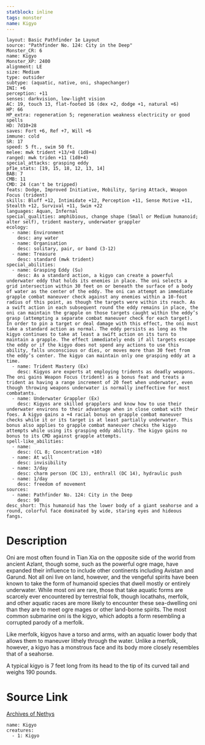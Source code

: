 ```yaml
---
statblock: inline
tags: monster
name: Kigyo
---
```

```statblock
layout: Basic Pathfinder 1e Layout
source: "Pathfinder No. 124: City in the Deep"
Monster_CR: 6
name: Kigyo
Monster_XP: 2400
alignment: LE
size: Medium
type: outsider
subtype: (aquatic, native, oni, shapechanger)
INI: +6
perception: +11
senses: darkvision, low-light vision
AC: 19, touch 13, flat-footed 16 (dex +2, dodge +1, natural +6)
HP: 66
HP_extra: regeneration 5; regeneration weakness electricity or good spells
HD: 7d10+28
saves: Fort +6, Ref +7, Will +6
immune: cold
SR: 17
speed: 5 ft., swim 50 ft.
melee: mwk trident +13/+8 (1d8+4)
ranged: mwk triden +11 (1d8+4)
special_attacks: grasping eddy
pf1e_stats: [19, 15, 18, 12, 13, 14]
BAB: 7
CMB: 11
CMD: 24 (can't be tripped)
feats: Dodge, Improved Initiative, Mobility, Spring Attack, Weapon Focus (trident)
skills: Bluff +12, Intimidate +12, Perception +11, Sense Motive +11, Stealth +12, Survival +11, Swim +22
languages: Aquan, Infernal
special_qualities: amphibious, change shape (Small or Medium humanoid; alter self), trident mastery, underwater grappler
ecology:
  - name: Environment
    desc: any water
  - name: Organisation
    desc: solitary, pair, or band (3-12)
  - name: Treasure
    desc: standard (mwk trident)
special_abilities:
  - name: Grasping Eddy (Su)
    desc: As a standard action, a kigyo can create a powerful underwater eddy that holds its enemies in place. The oni selects a grid intersection within 30 feet on or beneath the surface of a body of water as the center of the eddy. The oni can attempt an immediate grapple combat maneuver check against any enemies within a 10-foot radius of this point, as though the targets were within its reach. As a swift action in each subsequent round the eddy remains in place, the oni can maintain the grapple on those targets caught within the eddy’s grasp (attempting a separate combat maneuver check for each target). In order to pin a target or deal damage with this effect, the oni must take a standard action as normal. The eddy persists as long as the kigyo continues to take at least a swift action on its turn to maintain a grapple. The effect immediately ends if all targets escape the eddy or if the kigyo does not spend any actions to use this ability, falls unconscious or dies, or moves more than 30 feet from the eddy’s center. The kigyo can maintain only one grasping eddy at a time.
  - name: Trident Mastery (Ex)
    desc: Kigyos are experts at employing tridents as deadly weapons. The oni gains Weapon Focus (trident) as a bonus feat and treats a trident as having a range increment of 20 feet when underwater, even though throwing weapons underwater is normally ineffective for most combatants.
  - name: Underwater Grappler (Ex)
    desc: Kigyos are skilled grapplers and know how to use their underwater environs to their advantage when in close combat with their foes. A kigyo gains a +4 racial bonus on grapple combat maneuver checks while it or its target is at least partially underwater. This bonus also applies to grapple combat maneuver checks the kigyo attempts while using its grasping eddy ability. The kigyo gains no bonus to its CMD against grapple attempts.
spell-like_abilities:
  - name:
    desc: (CL 8; Concentration +10)
  - name: At will
    desc: invisibility
  - name: 3/day
    desc: charm person (DC 13), enthrall (DC 14), hydraulic push
  - name: 1/day
    desc: freedom of movement
sources:
  - name: Pathfinder No. 124: City in the Deep
    desc: 90
desc_short: This humanoid has the lower body of a giant seahorse and a round, colorful face dominated by wide, staring eyes and hideous fangs.
```
# Description
Oni are most often found in Tian Xia on the opposite side of the world from ancient Azlant, though some, such as the powerful ogre mage, have expanded their influence to include other continents including Avistan and Garund. Not all oni live on land, however, and the vengeful spirits have been known to take the form of humanoid species that dwell mostly or entirely underwater. While most oni are rare, those that take aquatic forms are scarcely ever encountered by terrestrial folk, though locathahs, merfolk, and other aquatic races are more likely to encounter these sea-dwelling oni than they are to meet ogre mages or other land-borne spirits. The most common submarine oni is the kigyo, which adopts a form resembling a corrupted parody of a merfolk.

 Like merfolk, kigyos have a torso and arms, with an aquatic lower body that allows them to maneuver lithely through the water. Unlike a merfolk, however, a kigyo has a monstrous face and its body more closely resembles that of a seahorse.

 A typical kigyo is 7 feet long from its head to the tip of its curved tail and weighs 190 pounds.
# Source Link
[Archives of Nethys](https://aonprd.com/MonsterDisplay.aspx?ItemName=Kigyo)
```encounter-table
name: Kigyo
creatures:
  - 1: Kigyo
```
